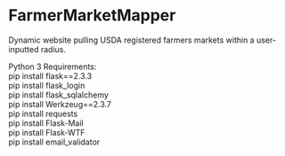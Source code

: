 # FarmerMarketMapper
Dynamic website pulling USDA registered farmers markets within a user-inputted radius.


Python 3 Requirements:
<br>pip install flask==2.3.3
<br>pip install flask_login
<br>pip install flask_sqlalchemy
<br>pip install Werkzeug==2.3.7
<br>pip install requests
<br>pip install Flask-Mail
<br>pip install Flask-WTF
<br>pip install email_validator

